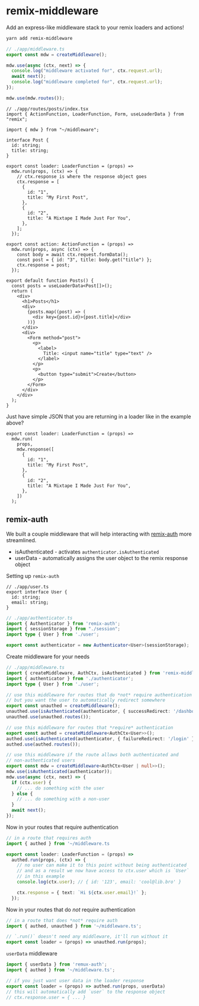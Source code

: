 # remix-middleware

Add an express-like middleware stack to your remix loaders and actions!

```bash
yarn add remix-middleware
```

```ts
// ./app/middleware.ts
export const mdw = createMiddleware();

mdw.use(async (ctx, next) => {
  console.log("middleware activated for", ctx.request.url);
  await next();
  console.log("middleware completed for", ctx.request.url);
});

mdw.use(mdw.routes());
```

```tsx
// ./app/routes/posts/index.tsx
import { ActionFunction, LoaderFunction, Form, useLoaderData } from "remix";

import { mdw } from "~/middleware";

interface Post {
  id: string;
  title: string;
}

export const loader: LoaderFunction = (props) =>
  mdw.run(props, (ctx) => {
    // ctx.response is where the response object goes
    ctx.response = [
      {
        id: "1",
        title: "My First Post",
      },
      {
        id: "2",
        title: "A Mixtape I Made Just For You",
      },
    ];
  });

export const action: ActionFunction = (props) =>
  mdw.run(props, async (ctx) => {
    const body = await ctx.request.formData();
    const post = { id: "3", title: body.get("title") };
    ctx.response = post;
  });

export default function Posts() {
  const posts = useLoaderData<Post[]>();
  return (
    <div>
      <h1>Posts</h1>
      <div>
        {posts.map((post) => (
          <div key={post.id}>{post.title}</div>
        ))}
      </div>
      <div>
        <Form method="post">
          <p>
            <label>
              Title: <input name="title" type="text" />
            </label>
          </p>
          <p>
            <button type="submit">Create</button>
          </p>
        </Form>
      </div>
    </div>
  );
}
```

Just have simple JSON that you are returning in a loader like in the example
above?

```tsx
export const loader: LoaderFunction = (props) =>
  mdw.run(
    props,
    mdw.response([
      {
        id: "1",
        title: "My First Post",
      },
      {
        id: "2",
        title: "A Mixtape I Made Just For You",
      },
    ])
  );
```

## remix-auth

We built a couple middleware that will help interacting with [remix-auth](https://github.com/sergiodxa/remix-auth)
more streamlined.

- isAuthenticated - activates `authenticator.isAuthenticated`
- userData - automatically assigns the user object to the remix response object

Setting up `remix-auth`

```tsx
// ./app/user.ts
export interface User {
  id: string;
  email: string;
}
```

```ts
// ./app/authenticator.ts
import { Authenticator } from 'remix-auth';
import { sessionStorage } from "./session";
import type { User } from './user';

export const authenticator = new Authenticator<User>(sessionStorage);
```

Create middleware for your needs

```ts
// ./app/middleware.ts
import { createMiddleware, AuthCtx, isAuthenticated } from 'remix-middleware';
import { authenticator } from './authenticator';
import type { User } from './user';

// use this middleware for routes that do *not* require authentication
// but you want the user to automatically redirect somewhere
export const unauthed = createMiddleware();
unauthed.use(isAuthenticated(authenticator, { successRedirect: '/dashboard' }));
unauthed.use(unauthed.routes());

// use this middleware for routes that *require* authentication
export const authed = createMiddleware<AuthCtx<User>>();
authed.use(isAuthenticated(authenticator, { failureRedirect: '/login' }));
authed.use(authed.routes());

// use this middleware if the route allows both authenticated and
// non-authenticated users
export const mdw = createMiddleware<AuthCtx<User | null>>();
mdw.use(isAuthenticated(authenticator));
mdw.use(async (ctx, next) => {
  if (ctx.user) {
    // ... do something with the user
  } else {
    // ... do something with a non-user
  }
  await next();
});
```

Now in your routes that require authentication

```ts
// in a route that requires auth
import { authed } from '~/middleware.ts

export const loader: LoaderFunction = (props) =>
  authed.run(props, (ctx) => {
    // no user can make it to this point without being authenticated
    // and as a result we now have access to ctx.user which is `User`
    // in this example
    console.log(ctx.user); // { id: '123', email: 'cool@lib.bro' }

    ctx.response = { text: `Hi ${ctx.user.email}!` };
  });
```

Now in your routes that do *not* require authentication

```ts
// in a route that does *not* require auth
import { authed, unauthed } from '~/middleware.ts';

// `.run()` doesn't need any middleware, it'll run without it
export const loader = (props) => unauthed.run(props);
```

`userData` middleware

```ts
import { userData } from 'remux-auth';
import { authed } from '~/middleware.ts';

// if you just want user data in the loader response
export const loader = (props) => authed.run(props, userData)
// this will automatically add `user` to the response object
// ctx.response.user = { ... }
```
